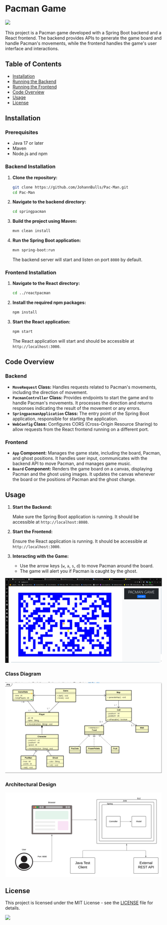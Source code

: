 # Pacman Game

<a href="https://git.io/typing-svg">
  <img src="https://readme-typing-svg.herokuapp.com/?lines=Hi,+I'm+Johann 👋;This+is+my+Github;Nice+to+meet+you!&center=true&size=30&color=00ff00">
</a>


This project is a Pacman game developed with a Spring Boot backend and a React frontend. The backend provides APIs to generate the game board and handle Pacman's movements, while the frontend handles the game's user interface and interactions.

## Table of Contents

- [Installation](#installation)
- [Running the Backend](#running-the-backend)
- [Running the Frontend](#running-the-frontend)
- [Code Overview](#code-overview)
- [Usage](#usage)
- [License](#license)

## Installation

### Prerequisites

- Java 17 or later
- Maven
- Node.js and npm

### Backend Installation

1. **Clone the repository:**

    ```bash
    git clone https://github.com/JohannBulls/Pac-Man.git
    cd Pac-Man
    ```

2. **Navigate to the backend directory:**

    ```bash
    cd springpacman
    ```

3. **Build the project using Maven:**

    ```bash
    mvn clean install
    ```

4. **Run the Spring Boot application:**

    ```bash
    mvn spring-boot:run
    ```

    The backend server will start and listen on port `8080` by default.

### Frontend Installation

1. **Navigate to the React directory:**

    ```bash
    cd ../reactpacman
    ```

2. **Install the required npm packages:**

    ```bash
    npm install
    ```

3. **Start the React application:**

    ```bash
    npm start
    ```

    The React application will start and should be accessible at `http://localhost:3000`.

## Code Overview

### Backend

- **`MoveRequest` Class:** Handles requests related to Pacman's movements, including the direction of movement.
- **`PacmanController` Class:** Provides endpoints to start the game and to handle Pacman's movements. It processes the direction and returns responses indicating the result of the movement or any errors.
- **`SpringpacmanApplication` Class:** The entry point of the Spring Boot application, responsible for starting the application.
- **`WebConfig` Class:** Configures CORS (Cross-Origin Resource Sharing) to allow requests from the React frontend running on a different port.

### Frontend

- **`App` Component:** Manages the game state, including the board, Pacman, and ghost positions. It handles user input, communicates with the backend API to move Pacman, and manages game music.
- **`Board` Component:** Renders the game board on a canvas, displaying Pacman and the ghost using images. It updates the canvas whenever the board or the positions of Pacman and the ghost change.

## Usage

1. **Start the Backend:**

    Make sure the Spring Boot application is running. It should be accessible at `http://localhost:8080`.

2. **Start the Frontend:**

    Ensure the React application is running. It should be accessible at `http://localhost:3000`.

3. **Interacting with the Game:**

    - Use the arrow keys (`w`, `a`, `s`, `d`) to move Pacman around the board.
    - The game will alert you if Pacman is caught by the ghost.

![alt text](img/image2.png)

### Class Diagram

![alt text](img/image.png)

### Architectural Design

![alt text](img/Diagrama.png)

## License

This project is licensed under the MIT License - see the [LICENSE](LICENSE) file for details.


[![](https://visitcount.itsvg.in/api?id=JohannBulls&icon=0&color=3)](https://visitcount.itsvg.in)

<!-- Proudly created with GPRM ( https://gprm.itsvg.in ) -->